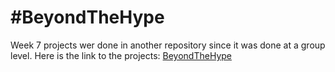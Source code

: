# #BeyondTheHype

Week 7 projects wer done in another repository since it was done at a group level.
Here is the link to the projects: [BeyondTheHype](https://github.com/whoisorioki/BeyondTheHype)